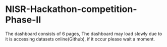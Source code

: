 # NISR-Hackathon-competition-Phase-II
The dashboard consists of 6 pages,
The dashboard may load slowly due to it is accessing datasets online(Github), if it occur please wait a moment. 
